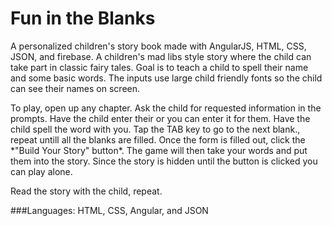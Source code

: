 # Fun in the Blanks

A personalized children's story book made with AngularJS, HTML, CSS, JSON, and firebase. A children's mad libs style story where the child can take part in classic fairy tales.
Goal is to teach a child to spell their name and some basic words.
The inputs use large child friendly fonts so the child can see their names on screen.


<P>To play, open up any chapter. Ask the child for requested information in the prompts. Have the child enter their or you can enter it for them. Have the child spell the word with you. Tap the TAB key to go to the next blank., repeat untill all the blanks are filled. Once the form is filled out, click the *"Build Your Story" button*. The game will then take your words and put them into the story.
Since the story is hidden until the button is clicked you can play alone.
<P>Read the story with the child, repeat.

 ###Languages: HTML, CSS, Angular, and JSON
